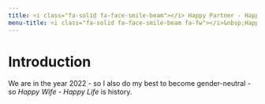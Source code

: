 ```yaml
---
title: <i class="fa-solid fa-face-smile-beam"></i> Happy Partner - Happy Life
menu-title: <i class="fa-solid fa-face-smile-beam fa-fw"></i>&nbsp;Happy Partner
---
```

# Introduction
We are in the year 2022 - so I also do my best to become gender-neutral - so _Happy Wife - Happy Life_ is history. 

# 
